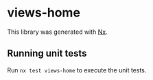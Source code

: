 # views-home

This library was generated with [Nx](https://nx.dev).

## Running unit tests

Run `nx test views-home` to execute the unit tests.
